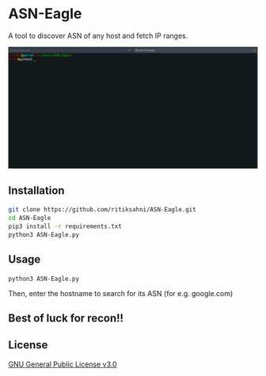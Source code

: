# ASN-Eagle
A tool to discover ASN of any host and fetch IP ranges.

![ASN-Eagle Demo](demo.gif)

## Installation

```bash
git clone https://github.com/ritiksahni/ASN-Eagle.git
cd ASN-Eagle
pip3 install -r requirements.txt
python3 ASN-Eagle.py
```


## Usage
```
python3 ASN-Eagle.py
```
Then, enter the hostname to search for its ASN (for e.g. google.com)

## Best of luck for recon!!

## License
[GNU General Public License v3.0](https://choosealicense.com/licenses/gpl-3.0/)
